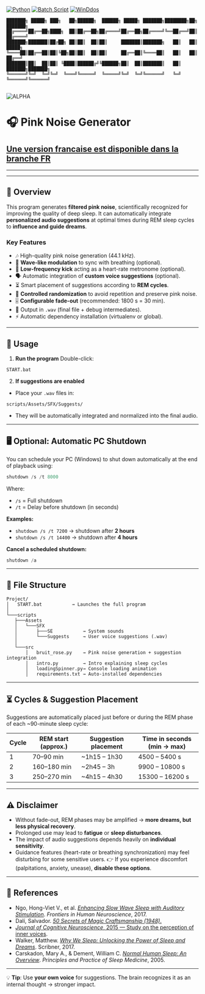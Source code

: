 [![Python](https://img.shields.io/badge/Python-3.10+-blue)](https://www.python.org/)
[![Batch Script](https://img.shields.io/badge/script-batch-DDFF00)](https://learn.microsoft.com/en-us/windows-server/administration/windows-commands/windows-commands)
[![WinDdos](https://img.shields.io/badge/WinDdos-blue)](https://www.microsoft.com/en-us/windows)

```
███████╗ █████╗ ███╗   ██╗██████╗  ██████╗ █████╗ ███████╗████████╗██╗     ███████╗
██╔════╝██╔══██╗████╗  ██║██╔══██╗██╔════╝██╔══██╗██╔════╝╚══██╔══╝██║     ██╔════╝
███████╗███████║██╔██╗ ██║██║  ██║██║     ███████║███████╗   ██║   ██║     █████╗  
╚════██║██╔══██║██║╚██╗██║██║  ██║██║     ██╔══██║╚════██║   ██║   ██║     ██╔══╝  
███████║██║  ██║██║ ╚████║██████╔╝╚██████╗██║  ██║███████║   ██║   ███████╗███████╗
╚══════╝╚═╝  ╚═╝╚═╝  ╚═══╝╚═════╝  ╚═════╝╚═╝  ╚═╝╚══════╝   ╚═╝   ╚══════╝╚══════╝
                                                                                   
```

![ALPHA](https://img.shields.io/badge/ALPHA-red)

# 🎧 **Pink Noise Generator**

## [Une version francaise est disponible dans la branche FR](https://github.com/SECRET-GUEST/sandcastle/tree/FR)
---
---

## 📌 **Overview**

This program generates **filtered pink noise**, scientifically recognized for improving the quality of deep sleep.
It can automatically integrate **personalized audio suggestions** at optimal times during REM sleep cycles to **influence and guide dreams**.

### Key Features

* 🎶 High-quality pink noise generation (44.1 kHz).
* 🌊 **Wave-like modulation** to sync with breathing (optional).
* 🥁 **Low-frequency kick** acting as a heart-rate metronome (optional).
* 🗣️ Automatic integration of **custom voice suggestions** (optional).
* ⏳ Smart placement of suggestions according to **REM cycles**.
* 🔄 **Controlled randomization** to avoid repetition and preserve pink noise.
* 🎚️ **Configurable fade-out** (recommended: 1800 s = 30 min).
* 📂 Output in `.wav` (final file + debug intermediates).
* ⚡ Automatic dependency installation (virtualenv or global).

---

## 🚀 **Usage**

1. **Run the program**
   Double-click:

```
START.bat
```

2. **If suggestions are enabled**

* Place your `.wav` files in:

```
scripts/Assets/SFX/Suggests/
```

* They will be automatically integrated and normalized into the final audio.

---

## 🖥 **Optional: Automatic PC Shutdown**

You can schedule your PC (Windows) to shut down automatically at the end of playback using:

```powershell
shutdown /s /t 8000
```

Where:

* `/s` = Full shutdown
* `/t` = Delay before shutdown (in seconds)

**Examples:**

* `shutdown /s /t 7200` → shutdown after **2 hours**
* `shutdown /s /t 14400` → shutdown after **4 hours**

**Cancel a scheduled shutdown:**

```powershell
shutdown /a
```

---

## 📂 **File Structure**

```
Project/
│   START.bat           → Launches the full program
│
└───scripts
   ├───Assets
   │   └───SFX
   │       ├───SE           → System sounds
   │       └───Suggests     → User voice suggestions (.wav)
   │
   └───src
       │   bruit_rose.py    → Pink noise generation + suggestion integration
       │   intro.py         → Intro explaining sleep cycles
       │   loadingSpinner.py→ Console loading animation
       │   requirements.txt → Auto-installed dependencies
```

---

## ⏳ **Cycles & Suggestion Placement**

Suggestions are automatically placed just before or during the REM phase of each \~90-minute sleep cycle:

| Cycle | REM start (approx.) | Suggestion placement | Time in seconds (min → max) |
| ----- | ------------------- | -------------------- | --------------------------- |
| 1     | 70–90 min           | \~1h15 – 1h30        | 4500 – 5400 s               |
| 2     | 160–180 min         | \~2h45 – 3h          | 9900 – 10800 s              |
| 3     | 250–270 min         | \~4h15 – 4h30        | 15300 – 16200 s             |

---

## ⚠️ **Disclaimer**

* Without fade-out, REM phases may be amplified → **more dreams, but less physical recovery**.
* Prolonged use may lead to **fatigue** or **sleep disturbances**.
* The impact of audio suggestions depends heavily on **individual sensitivity**.
* Guidance features (heart-rate or breathing synchronization) may feel disturbing for some sensitive users.
  👉 If you experience discomfort (palpitations, anxiety, unease), **disable these options**.

---

## 📜 **References**

* Ngo, Hong-Viet V., et al. [*Enhancing Slow Wave Sleep with Auditory Stimulation*](https://www.frontiersin.org/articles/10.3389/fnhum.2013.00871/full). *Frontiers in Human Neuroscience*, 2017.
* Dalí, Salvador. [*50 Secrets of Magic Craftsmanship (1948)*.](https://www.google.fr/books/edition/50_Secrets_of_Magic_Craftsmanship/0g6QlUiqwfcC?hl=fr&gbpv=0)
* [*Journal of Cognitive Neuroscience*, 2015 — Study on the perception of inner voices](https://direct.mit.edu/jocn/article/27/7/1308/28351/Perceiving-Inner-Speech-Voices-as-Internal-or).
* Walker, Matthew. [*Why We Sleep: Unlocking the Power of Sleep and Dreams*](https://en.wikipedia.org/wiki/Why_We_Sleep). Scribner, 2017.
* Carskadon, Mary A., & Dement, William C. [*Normal Human Sleep: An Overview*](https://www.ncbi.nlm.nih.gov/pmc/articles/PMC2656292/). *Principles and Practice of Sleep Medicine*, 2005.

---

💡 **Tip**: Use **your own voice** for suggestions. The brain recognizes it as an internal thought → stronger impact.
